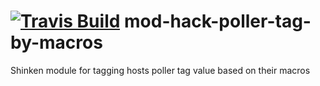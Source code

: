 <a href='https://travis-ci.org/shinken-monitoring/mod-hack-poller-tag-by-macros'><img src='https://api.travis-ci.org/shinken-monitoring/mod-hack-poller-tag-by-macros.svg?branch=master' alt='Travis Build'></a>
mod-hack-poller-tag-by-macros
=============================

Shinken module for tagging hosts poller tag value based on their macros
